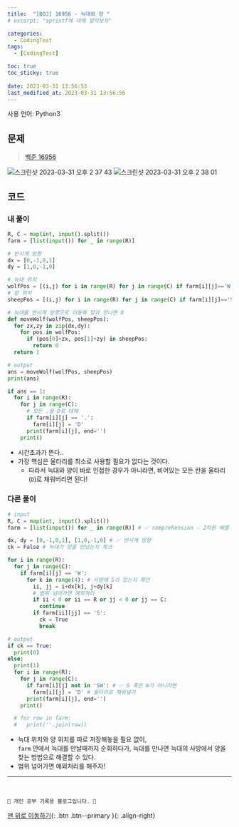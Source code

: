 ```yaml
---
title:  "[BOJ] 16956 - 늑대와 양 "
# excerpt: "sprintf에 대해 알아보자"

categories:
  - CodingTest
tags:
  - [CodingTest]

toc: true
toc_sticky: true
 
date: 2023-03-31 13:56:53
last_modified_at: 2023-03-31 13:56:56
---
```


사용 언어: Python3

## 문제
> [백준 16956](https://www.acmicpc.net/problem/16956)

![스크린샷 2023-03-31 오후 2 37 43](https://user-images.githubusercontent.com/59405576/229032420-befb8228-50aa-4c89-9edc-483a4f73fdec.png)
![스크린샷 2023-03-31 오후 2 38 01](https://user-images.githubusercontent.com/59405576/229032451-83ee4dd6-f6f9-44da-aa97-e4f97fdf6c61.png)

## 코드
### 내 풀이
```py
R, C = map(int, input().split())
farm = [list(input()) for _ in range(R)]

# 반시계 방향
dx = [0,-1,0,1]
dy = [1,0,-1,0]

# 늑대 위치
wolfPos = [(i,j) for i in range(R) for j in range(C) if farm[i][j]=='W']
# 양 위치
sheepPos = [(i,j) for i in range(R) for j in range(C) if farm[i][j]=='S']

# 늑대를 반시계 방향으로 이동해 양과 만나면 0
def moveWolf(wolfPos, sheepPos):
  for zx,zy in zip(dx,dy):
    for pos in wolfPos:
      if (pos[0]+zx, pos[1]+zy) in sheepPos:
        return 0
  return 1

# output
ans = moveWolf(wolfPos, sheepPos)
print(ans)

if ans == 1:
  for i in range(R):
    for j in range(C):
      # 모든 .을 D로 대체
      if farm[i][j] == '.':
        farm[i][j] = 'D'
      print(farm[i][j], end='')
    print()
```
- 시간초과가 뜬다..
- 가장 핵심은 울타리를 최소로 사용할 필요가 없다는 것이다.
  - 따라서 늑대와 양이 바로 인접한 경우가 아니라면, 비어있는 모든 칸을 울타리(`D`)로 채워버리면 된다!


### 다른 풀이
```py
# input
R, C = map(int, input().split())
farm = [list(input()) for _ in range(R)] # ✅ comprehension - 2차원 배열 입력받기

dx, dy = [0,-1,0,1], [1,0,-1,0] # ✅ 반시계 방향
ck = False # 늑대가 양을 만났는지 체크

for i in range(R):
  for j in range(C):
    if farm[i][j] == 'W':
      for k in range(4): # 사방에 S가 있는지 확인
        ii, jj = i+dx[k], j+dy[k]
        # 범위 넘어가면 예외처리
        if ii < 0 or ii == R or jj < 0 or jj == C:
          continue
        if farm[ii][jj] == 'S':
          ck = True
          break

# output
if ck == True:
  print(0)
else:
  print(1)
  for i in range(R):
    for j in range(C):
      if farm[i][j] not in 'SW': # ✅ S 혹은 W가 아니라면 
        farm[i][j] = 'D' # 울타리로 채워넣기
      print(farm[i][j], end='')
    print()

  # for row in farm:
  #   print(''.join(row))
```
- 늑대 위치와 양 위치를 따로 저장해놓을 필요 없이,<br> 
`farm` 안에서 늑대를 만날때까지 순회하다가, 늑대를 만나면 늑대의 사방에서 양을 찾는 방법으로 해결할 수 있다.
- 범위 넘어가면 예외처리를 해주자!





***
<br>


    💛 개인 공부 기록용 블로그입니다. 👻

[맨 위로 이동하기](#){: .btn .btn--primary }{: .align-right}